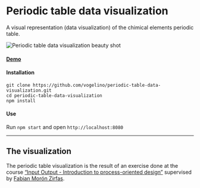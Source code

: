 # Periodic table data visualization

A visual representation (data visualization) of the chimical elements periodic table.

![Periodic table data visualization beauty shot](https://raw.githubusercontent.com/vogelino/periodic-table-data-visualization/master/documentation/images/beautyShot.png)

#### [Demo](http://vogelino.github.io/periodic-table-data-visualization/)
#### Installation
```
git clone https://github.com/vogelino/periodic-table-data-visualization.git
cd periodic-table-data-visualization
npm install
```

#### Use
Run `npm start` and open `http://localhost:8080`

---

## The visualization
The periodic table visualization is the result of an exercise done at the course [“Input Output - Introduction to process-oriented design”]( https://fhp.incom.org/workspace/6176) supervised by [Fabian Morón Zirfas](https://github.com/fabiantheblind).
